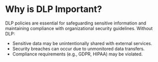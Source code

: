 # Why is DLP Important?

DLP policies are essential for safeguarding sensitive information and maintaining compliance with organizational security guidelines. Without DLP:
- Sensitive data may be unintentionally shared with external services.
- Security breaches can occur due to unmonitored data transfers.
- Compliance requirements (e.g., GDPR, HIPAA) may be violated.